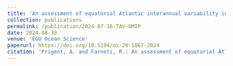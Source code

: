 ```yaml
---
title: 'An assessment of equatorial Atlantic interannual variability in Ocean Model Intercomparison Project (OMIP) simulations'
collection: publications
permalink: /publication/2024-07-16-TAV-OMIP
date: 2024-08-30
venue: 'EGU Ocean Science'
paperurl: https://doi.org/10.5194/os-20-1067-2024
citation: 'Prigent, A. and Farneti, R.: An assessment of equatorial Atlantic interannual variability in Ocean Model Intercomparison Project (OMIP) simulations, Ocean Sci., 20, 1067–1086, https://doi.org/10.5194/os-20-1067-2024, 2024.'
---
```



